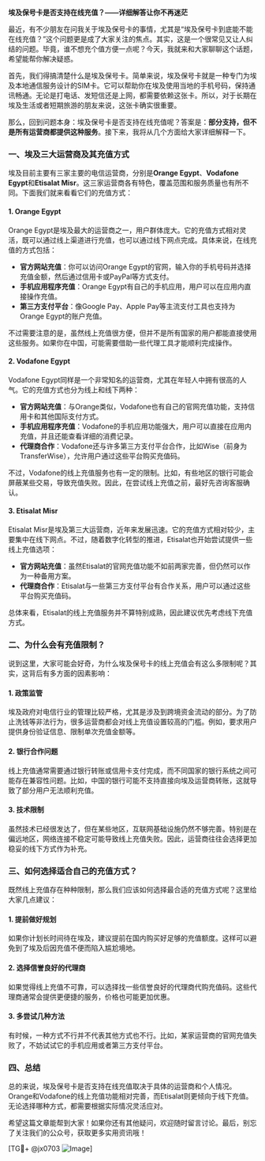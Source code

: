 **埃及保号卡是否支持在线充值？——详细解答让你不再迷茫**

最近，有不少朋友在问我关于埃及保号卡的事情，尤其是“埃及保号卡到底能不能在线充值？”这个问题更是成了大家关注的焦点。其实，这是一个很常见又让人纠结的问题。毕竟，谁不想充个值方便一点呢？今天，我就来和大家聊聊这个话题，希望能帮你解决疑惑。

首先，我们得搞清楚什么是埃及保号卡。简单来说，埃及保号卡就是一种专门为埃及本地通信服务设计的SIM卡。它可以帮助你在埃及使用当地的手机号码，保持通讯畅通。无论是打电话、发短信还是上网，都需要依赖这张卡。所以，对于长期在埃及生活或者短期旅游的朋友来说，这张卡确实很重要。

那么，回到问题本身：埃及保号卡是否支持在线充值呢？答案是：**部分支持，但不是所有运营商都提供这种服务**。接下来，我将从几个方面给大家详细解释一下。

### 一、埃及三大运营商及其充值方式

埃及目前主要有三家主要的电信运营商，分别是**Orange Egypt**、**Vodafone Egypt**和**Etisalat Misr**。这三家运营商各有特色，覆盖范围和服务质量也有所不同。下面我们就来看看它们的充值方式：

#### 1. Orange Egypt
Orange Egypt是埃及最大的运营商之一，用户群体庞大。它的充值方式相对灵活，既可以通过线上渠道进行充值，也可以通过线下网点完成。具体来说，在线充值的方式包括：
- **官方网站充值**：你可以访问Orange Egypt的官网，输入你的手机号码并选择充值金额，然后通过信用卡或PayPal等方式支付。
- **手机应用程序充值**：Orange Egypt有自己的手机应用，用户可以在应用内直接操作充值。
- **第三方支付平台**：像Google Pay、Apple Pay等主流支付工具也支持为Orange Egypt的账户充值。

不过需要注意的是，虽然线上充值很方便，但并不是所有国家的用户都能直接使用这些服务。如果你在中国，可能需要借助一些代理工具才能顺利完成操作。

#### 2. Vodafone Egypt
Vodafone Egypt同样是一个非常知名的运营商，尤其在年轻人中拥有很高的人气。它的充值方式也分为线上和线下两种：
- **官方网站充值**：与Orange类似，Vodafone也有自己的官网充值功能，支持信用卡和其他国际支付方式。
- **手机应用程序充值**：Vodafone的手机应用功能强大，用户可以直接在应用内充值，并且还能查看详细的消费记录。
- **代理商合作**：Vodafone还与许多第三方支付平台合作，比如Wise（前身为TransferWise），允许用户通过这些平台购买充值码。

不过，Vodafone的线上充值服务也有一定的限制。比如，有些地区的银行可能会屏蔽某些交易，导致充值失败。因此，在尝试线上充值之前，最好先咨询客服确认。

#### 3. Etisalat Misr
Etisalat Misr是埃及第三大运营商，近年来发展迅速。它的充值方式相对较少，主要集中在线下网点。不过，随着数字化转型的推进，Etisalat也开始尝试提供一些线上充值选项：
- **官方网站充值**：虽然Etisalat的官网充值功能不如前两家完善，但仍然可以作为一种备用方案。
- **代理商合作**：Etisalat与一些第三方支付平台有合作关系，用户可以通过这些平台购买充值码。

总体来看，Etisalat的线上充值服务并不算特别成熟，因此建议优先考虑线下充值方式。

### 二、为什么会有充值限制？

说到这里，大家可能会好奇，为什么埃及保号卡的线上充值会有这么多限制呢？其实，这背后有多方面的因素影响：

#### 1. 政策监管
埃及政府对电信行业的管理比较严格，尤其是涉及到跨境资金流动的部分。为了防止洗钱等非法行为，很多运营商都会对线上充值设置较高的门槛。例如，要求用户提供身份验证信息、限制单次充值金额等。

#### 2. 银行合作问题
线上充值通常需要通过银行转账或信用卡支付完成，而不同国家的银行系统之间可能存在兼容性问题。比如，中国的银行可能不支持直接向埃及运营商转账，这就导致了部分用户无法顺利充值。

#### 3. 技术限制
虽然技术已经很发达了，但在某些地区，互联网基础设施仍然不够完善。特别是在偏远地区，网络连接不稳定可能导致线上充值失败。因此，运营商往往会选择更加稳妥的线下方式作为补充。

### 三、如何选择适合自己的充值方式？

既然线上充值存在种种限制，那么我们应该如何选择最合适的充值方式呢？这里给大家几点建议：

#### 1. 提前做好规划
如果你计划长时间待在埃及，建议提前在国内购买好足够的充值额度。这样可以避免到了埃及后因充值不便而陷入尴尬境地。

#### 2. 选择信誉良好的代理商
如果觉得线上充值不可靠，可以选择找一些信誉良好的代理商代购充值码。这些代理商通常会提供更便捷的服务，价格也可能更加优惠。

#### 3. 多尝试几种方法
有时候，一种方式不行并不代表其他方式也不行。比如，某家运营商的官网充值失败了，不妨试试它的手机应用或者第三方支付平台。

### 四、总结

总的来说，埃及保号卡是否支持在线充值取决于具体的运营商和个人情况。Orange和Vodafone的线上充值功能相对完善，而Etisalat则更倾向于线下充值。无论选择哪种方式，都需要根据实际情况灵活应对。

希望这篇文章能帮到大家！如果你还有其他疑问，欢迎随时留言讨论。最后，别忘了关注我们的公众号，获取更多实用资讯哦！

[TG💪+ @jx0703 ![Image](https://github.com/user-attachments/assets/dbca1d08-cadb-493c-b0ec-ad6f7a83f270)]